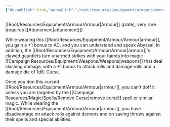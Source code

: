 ```yaml
---
{"dg-publish":true,"permalink":"/root/resources/equipment/armour/demon-armour/"}
---
```


[[Root/Resources/Equipment/Armour/Armour\|Armour]] (plate), very rare (requires [[Attunement\|attunement]]) 

While wearing this [[Root/Resources/Equipment/Armour/Armour\|armour]], you gain a +1 bonus to AC, and you can understand and speak Abyssal. In addition, the [[Root/Resources/Equipment/Armour/Armour\|armour]]'s clawed gauntlets turn unarmed strikes with your hands into magic [[Campaign Resources/Equipment/Weapons/Weapons\|weapons]] that deal slashing damage, with a +1 bonus to attack rolls and damage rolls and a damage die of 1d8. Curse. 

Once you don this cursed [[Root/Resources/Equipment/Armour/Armour\|armour]], you can't doff it unless you are targeted by the [[Campaign Resources/Magic/Spells/Remove Curse\|remove curse]] spell or similar magic. While wearing the [[Root/Resources/Equipment/Armour/Armour\|armour]], you have disadvantage on attack rolls against demons and on saving throws against their spells and special abilities.